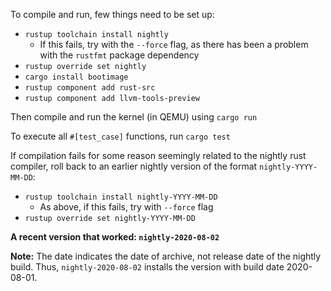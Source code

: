 To compile and run, few things need to be set up:

- `rustup toolchain install nightly`
  - If this fails, try with the `--force` flag, as there has been a problem with the `rustfmt` package dependency
- `rustup override set nightly`
- `cargo install bootimage`
- `rustup component add rust-src`
- `rustup component add llvm-tools-preview`

Then compile and run the kernel (in QEMU) using `cargo run`

To execute all `#[test_case]` functions, run `cargo test`

If compilation fails for some reason seemingly related to the nightly rust compiler, roll back to an earlier nightly version of the format `nightly-YYYY-MM-DD`:

- `rustup toolchain install nightly-YYYY-MM-DD`
  - As above, if this fails, try with `--force` flag
- `rustup override set nightly-YYYY-MM-DD`

**A recent version that worked: `nightly-2020-08-02`**

**Note:** The date indicates the date of archive, not release date of the nightly build. Thus, `nightly-2020-08-02` installs the version with build date 2020-08-01.
